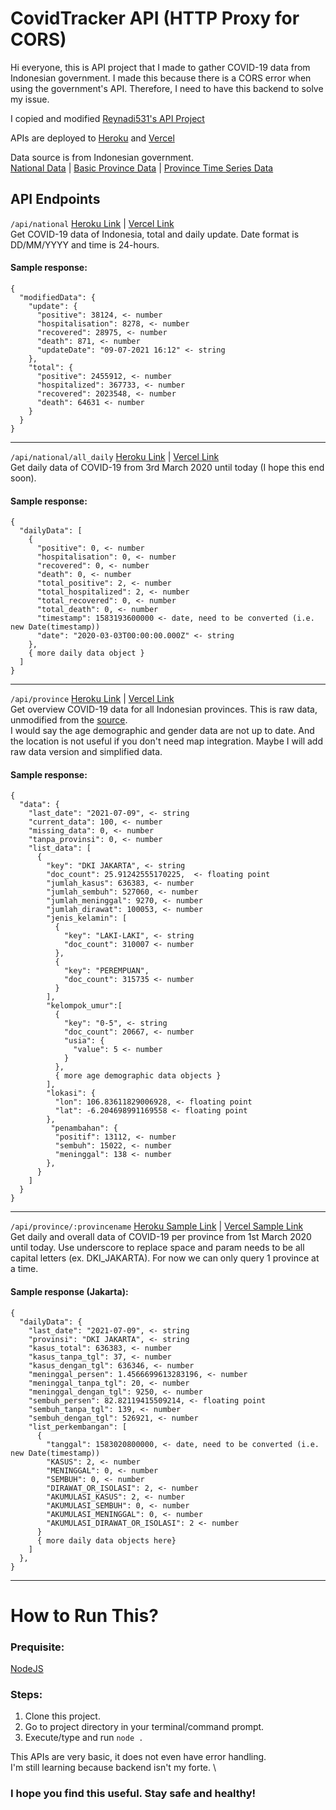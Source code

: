 # CovidTracker API (HTTP Proxy for CORS)

Hi everyone, this is API project that I made to gather COVID-19 data from Indonesian government.
I made this because there is a CORS error when using the government's API. Therefore, I need to have this backend to solve my issue.

I copied and modified [Reynadi531's API Project](https://github.com/Reynadi531/api-covid19-indonesia-v2)

APIs are deployed to [Heroku](https://covidtracker-vincenth19-be.herokuapp.com/api) and [Vercel](https://covidtracker-backend.vercel.app/api/)

Data source is from Indonesian government. \
[National Data](https://data.covid19.go.id/public/api/update.json) | [Basic Province Data](https://data.covid19.go.id/public/api/prov.json) | [Province Time Series Data](https://data.covid19.go.id/public/api/prov_detail_ACEH.json)

## API Endpoints
`/api/national` [Heroku Link](https://covidtracker-backend.vercel.app/api/national/) | [Vercel Link](https://covidtracker-vincenth19-be.herokuapp.com/api/national) \
Get COVID-19 data of Indonesia, total and daily update. Date format is DD/MM/YYYY and time is 24-hours.
#### Sample response:
```
{
  "modifiedData": {
    "update": {
      "positive": 38124, <- number
      "hospitalisation": 8278, <- number
      "recovered": 28975, <- number
      "death": 871, <- number
      "updateDate": "09-07-2021 16:12" <- string
    },
    "total": {
      "positive": 2455912, <- number
      "hospitalized": 367733, <- number
      "recovered": 2023548, <- number
      "death": 64631 <- number
    }
  }
}
```
---
`/api/national/all_daily` [Heroku Link](https://covidtracker-backend.vercel.app/api/national/all_daily) | [Vercel Link](https://covidtracker-vincenth19-be.herokuapp.com/api/national/all_daily)
<br/> Get daily data of COVID-19 from 3rd March 2020 until today (I hope this end soon).
#### Sample response:
```
{
  "dailyData": [
    {
      "positive": 0, <- number
      "hospitalisation": 0, <- number
      "recovered": 0, <- number
      "death": 0, <- number
      "total_positive": 2, <- number
      "total_hospitalized": 2, <- number
      "total_recovered": 0, <- number
      "total_death": 0, <- number
      "timestamp": 1583193600000 <- date, need to be converted (i.e. new Date(timestamp))
      "date": "2020-03-03T00:00:00.000Z" <- string
    },
    { more daily data object }
  ]
}
```
---
`/api/province` [Heroku Link](https://covidtracker-backend.vercel.app/api/province) | [Vercel Link](https://covidtracker-vincenth19-be.herokuapp.com/api/province) \
Get overview COVID-19 data for all Indonesian provinces. This is raw data, unmodified from the [source](https://data.covid19.go.id/public/api/prov.json). \
I would say the age demographic and gender data are not up to date. And the location is not useful if you don't need map integration. Maybe I will add raw data version and simplified data.
#### Sample response:
```
{
  "data": {
    "last_date": "2021-07-09", <- string
    "current_data": 100, <- number
    "missing_data": 0, <- number
    "tanpa_provinsi": 0, <- number
    "list_data": [
      {
        "key": "DKI JAKARTA", <- string
        "doc_count": 25.91242555170225,  <- floating point
        "jumlah_kasus": 636383, <- number
        "jumlah_sembuh": 527060, <- number
        "jumlah_meninggal": 9270, <- number
        "jumlah_dirawat": 100053, <- number
        "jenis_kelamin": [
          {
            "key": "LAKI-LAKI", <- string
            "doc_count": 310007 <- number
          },
          {
            "key": "PEREMPUAN",
            "doc_count": 315735 <- number
          }
        ],
        "kelompok_umur":[
          {
            "key": "0-5", <- string
            "doc_count": 20667, <- number
            "usia": {
              "value": 5 <- number
            }
          },
          { more age demographic data objects }
        ],
        "lokasi": {
          "lon": 106.83611829006928, <- floating point
          "lat": -6.204698991169558 <- floating point
        },
         "penambahan": {
          "positif": 13112, <- number
          "sembuh": 15022, <- number
          "meninggal": 138 <- number
        },
      }
    ]
  }
}
```
---
`/api/province/:provincename` [Heroku Sample Link](https://covidtracker-backend.vercel.app/api/province/DKI_JAKARTA) | [Vercel Sample Link](https://covidtracker-vincenth19-be.herokuapp.com/api/province/DKI_JAKARTA)
<br/> Get daily and overall data of COVID-19 per province from 1st March 2020 until today. Use underscore to replace space and param needs to be all capital letters (ex. DKI_JAKARTA). For now we can only query 1 province at a time.
#### Sample response (Jakarta):
```
{
  "dailyData": {
    "last_date": "2021-07-09", <- string
    "provinsi": "DKI JAKARTA", <- string
    "kasus_total": 636383, <- number
    "kasus_tanpa_tgl": 37, <- number
    "kasus_dengan_tgl": 636346, <- number
    "meninggal_persen": 1.4566699613283196, <- number
    "meninggal_tanpa_tgl": 20, <- number
    "meninggal_dengan_tgl": 9250, <- number
    "sembuh_persen": 82.82119415509214, <- floating point
    "sembuh_tanpa_tgl": 139, <- number
    "sembuh_dengan_tgl": 526921, <- number
    "list_perkembangan": [
      {
        "tanggal": 1583020800000, <- date, need to be converted (i.e. new Date(timestamp))
        "KASUS": 2, <- number
        "MENINGGAL": 0, <- number
        "SEMBUH": 0, <- number
        "DIRAWAT_OR_ISOLASI": 2, <- number
        "AKUMULASI_KASUS": 2, <- number
        "AKUMULASI_SEMBUH": 0, <- number
        "AKUMULASI_MENINGGAL": 0, <- number
        "AKUMULASI_DIRAWAT_OR_ISOLASI": 2 <- number
      }
      { more daily data objects here}
    ]
  },
}
```
---
# How to Run This?
### Prequisite:
[NodeJS](http://google.com)

### Steps:
1. Clone this project.
2. Go to project directory in your terminal/command prompt.
3. Execute/type and run `node .`

This APIs are very basic, it does not even have error handling. \
I'm still learning because backend isn't my forte. \ 

### I hope you find this useful. Stay safe and healthy!
